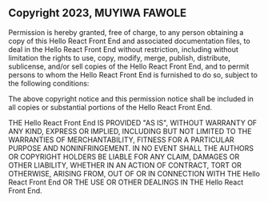 ## Copyright 2023, MUYIWA FAWOLE

Permission is hereby granted, free of charge, to any person obtaining a copy of this Hello React Front End and associated documentation files, to deal in the Hello React Front End without restriction, including without limitation the rights to use, copy, modify, merge, publish, distribute, sublicense, and/or sell copies of the Hello React Front End, and to permit persons to whom the Hello React Front End is furnished to do so, subject to the following conditions:

The above copyright notice and this permission notice shall be included in all copies or substantial portions of the Hello React Front End.

THE Hello React Front End IS PROVIDED "AS IS", WITHOUT WARRANTY OF ANY KIND, EXPRESS OR IMPLIED, INCLUDING BUT NOT LIMITED TO THE WARRANTIES OF MERCHANTABILITY, FITNESS FOR A PARTICULAR PURPOSE AND NONINFRINGEMENT. IN NO EVENT SHALL THE AUTHORS OR COPYRIGHT HOLDERS BE LIABLE FOR ANY CLAIM, DAMAGES OR OTHER LIABILITY, WHETHER IN AN ACTION OF CONTRACT, TORT OR OTHERWISE, ARISING FROM, OUT OF OR IN CONNECTION WITH THE Hello React Front End OR THE USE OR OTHER DEALINGS IN THE Hello React Front End.